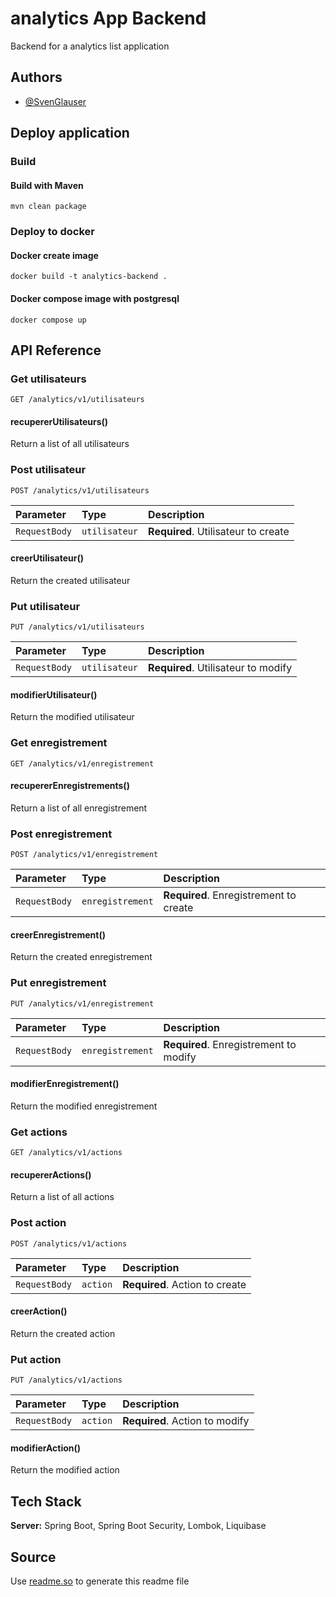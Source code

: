 
# analytics App Backend

Backend for a analytics list application

## Authors

- [@SvenGlauser](https://www.github.com/svenGlauser)

## Deploy application

### Build

#### Build with Maven 

`mvn clean package`

### Deploy to docker

#### Docker create image 

`docker build -t analytics-backend .`

#### Docker compose image with postgresql 

`docker compose up`

## API Reference

### Get utilisateurs

```http
GET /analytics/v1/utilisateurs
```

#### recupererUtilisateurs()

Return a list of all utilisateurs

### Post utilisateur

```http
POST /analytics/v1/utilisateurs
```

| Parameter     | Type   | Description                  |
|:--------------|:-------|:-----------------------------|
| `RequestBody` | `utilisateur` | **Required**. Utilisateur to create |

#### creerUtilisateur()

Return the created utilisateur

### Put utilisateur

```http
PUT /analytics/v1/utilisateurs
```

| Parameter     | Type   | Description                  |
|:--------------|:-------|:-----------------------------|
| `RequestBody` | `utilisateur` | **Required**. Utilisateur to modify |

#### modifierUtilisateur()

Return the modified utilisateur

### Get enregistrement

```http
GET /analytics/v1/enregistrement
```

#### recupererEnregistrements()

Return a list of all enregistrement

### Post enregistrement

```http
POST /analytics/v1/enregistrement
```

| Parameter     | Type     | Description                    |
|:--------------|:---------|:-------------------------------|
| `RequestBody` | `enregistrement` | **Required**. Enregistrement to create |

#### creerEnregistrement()

Return the created enregistrement

### Put enregistrement

```http
PUT /analytics/v1/enregistrement
```

| Parameter     | Type     | Description                    |
|:--------------|:---------|:-------------------------------|
| `RequestBody` | `enregistrement` | **Required**. Enregistrement to modify |

#### modifierEnregistrement()

Return the modified enregistrement

### Get actions

```http
GET /analytics/v1/actions
```

#### recupererActions()

Return a list of all actions

### Post action

```http
POST /analytics/v1/actions
```

| Parameter     | Type   | Description                  |
|:--------------|:-------|:-----------------------------|
| `RequestBody` | `action` | **Required**. Action to create |

#### creerAction()

Return the created action

### Put action

```http
PUT /analytics/v1/actions
```

| Parameter     | Type   | Description                  |
|:--------------|:-------|:-----------------------------|
| `RequestBody` | `action` | **Required**. Action to modify |

#### modifierAction()

Return the modified action

## Tech Stack

**Server:** Spring Boot, Spring Boot Security, Lombok, Liquibase

## Source

Use [readme.so](https://readme.so/editor) to generate this readme file
